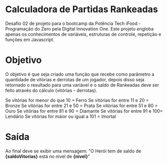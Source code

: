 # Calculadora de Partidas Rankeadas
Desafio 02 de projeto para o bootcamp da Potência Tech iFood - Programação do Zero pela Digital Innovation One.
Este projeto engloba apenas os conhecimentos de variáveis, estruturas de controle, repetição e funções em Javascript.

# Objetivo
O objetivo é que seja criado uma função que recebe como parâmetro a quantidade de vitórias e derrotas de um jogador, depois disso seja retornado o resultado para uma variável e o saldo de Rankeadas deve ser feito através do cálculo (vitórias - derrotas).

Se vitórias for menor do que 10 = Ferro
Se vitórias for entre 11 e 20 = Bronze
Se vitórias for entre 21 e 50 = Prata
Se vitórias for entre 51 e 80 = Ouro
Se vitórias for entre 81 e 90 = Diamante
Se vitórias for entre 91 e 100= Lendário
Se vitórias for maior ou igual a 101 = Imortal

# Saída
Ao final deve se exibir uma mensagem:
"O Herói tem de saldo de **{saldoVitorias}** está no nível de **{nivel}**"

